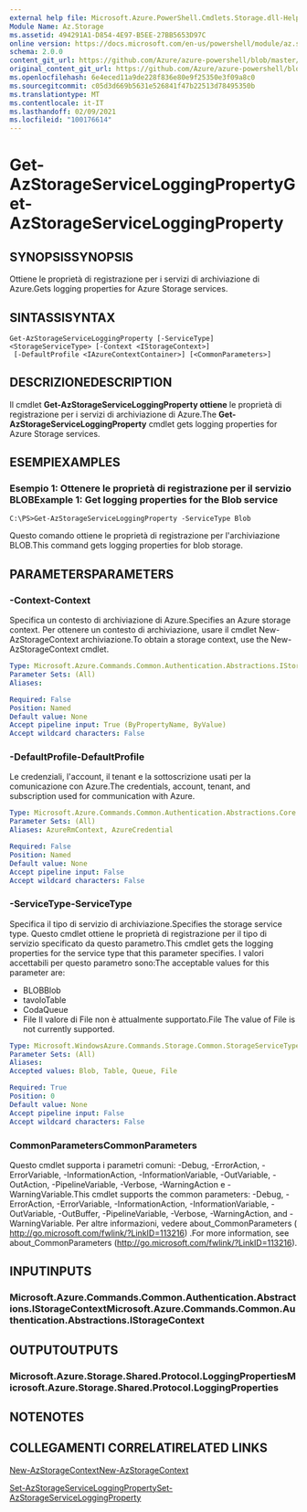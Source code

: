 ```yaml
---
external help file: Microsoft.Azure.PowerShell.Cmdlets.Storage.dll-Help.xml
Module Name: Az.Storage
ms.assetid: 494291A1-D854-4E97-B5EE-27BB5653D97C
online version: https://docs.microsoft.com/en-us/powershell/module/az.storage/get-azstorageserviceloggingproperty
schema: 2.0.0
content_git_url: https://github.com/Azure/azure-powershell/blob/master/src/Storage/Storage.Management/help/Get-AzStorageServiceLoggingProperty.md
original_content_git_url: https://github.com/Azure/azure-powershell/blob/master/src/Storage/Storage.Management/help/Get-AzStorageServiceLoggingProperty.md
ms.openlocfilehash: 6e4eced11a9de228f836e80e9f25350e3f09a8c0
ms.sourcegitcommit: c05d3d669b5631e526841f47b22513d78495350b
ms.translationtype: MT
ms.contentlocale: it-IT
ms.lasthandoff: 02/09/2021
ms.locfileid: "100176614"
---
```

# <span data-ttu-id="40a66-101">Get-AzStorageServiceLoggingProperty</span><span class="sxs-lookup"><span data-stu-id="40a66-101">Get-AzStorageServiceLoggingProperty</span></span>

## <span data-ttu-id="40a66-102">SYNOPSIS</span><span class="sxs-lookup"><span data-stu-id="40a66-102">SYNOPSIS</span></span>
<span data-ttu-id="40a66-103">Ottiene le proprietà di registrazione per i servizi di archiviazione di Azure.</span><span class="sxs-lookup"><span data-stu-id="40a66-103">Gets logging properties for Azure Storage services.</span></span>

## <span data-ttu-id="40a66-104">SINTASSI</span><span class="sxs-lookup"><span data-stu-id="40a66-104">SYNTAX</span></span>

```
Get-AzStorageServiceLoggingProperty [-ServiceType] <StorageServiceType> [-Context <IStorageContext>]
 [-DefaultProfile <IAzureContextContainer>] [<CommonParameters>]
```

## <span data-ttu-id="40a66-105">DESCRIZIONE</span><span class="sxs-lookup"><span data-stu-id="40a66-105">DESCRIPTION</span></span>
<span data-ttu-id="40a66-106">Il cmdlet **Get-AzStorageServiceLoggingProperty ottiene** le proprietà di registrazione per i servizi di archiviazione di Azure.</span><span class="sxs-lookup"><span data-stu-id="40a66-106">The **Get-AzStorageServiceLoggingProperty** cmdlet gets logging properties for Azure Storage services.</span></span>

## <span data-ttu-id="40a66-107">ESEMPI</span><span class="sxs-lookup"><span data-stu-id="40a66-107">EXAMPLES</span></span>

### <span data-ttu-id="40a66-108">Esempio 1: Ottenere le proprietà di registrazione per il servizio BLOB</span><span class="sxs-lookup"><span data-stu-id="40a66-108">Example 1: Get logging properties for the Blob service</span></span>
```
C:\PS>Get-AzStorageServiceLoggingProperty -ServiceType Blob
```

<span data-ttu-id="40a66-109">Questo comando ottiene le proprietà di registrazione per l'archiviazione BLOB.</span><span class="sxs-lookup"><span data-stu-id="40a66-109">This command gets logging properties for blob storage.</span></span>

## <span data-ttu-id="40a66-110">PARAMETERS</span><span class="sxs-lookup"><span data-stu-id="40a66-110">PARAMETERS</span></span>

### <span data-ttu-id="40a66-111">-Context</span><span class="sxs-lookup"><span data-stu-id="40a66-111">-Context</span></span>
<span data-ttu-id="40a66-112">Specifica un contesto di archiviazione di Azure.</span><span class="sxs-lookup"><span data-stu-id="40a66-112">Specifies an Azure storage context.</span></span>
<span data-ttu-id="40a66-113">Per ottenere un contesto di archiviazione, usare il cmdlet New-AzStorageContext archiviazione.</span><span class="sxs-lookup"><span data-stu-id="40a66-113">To obtain a storage context, use the New-AzStorageContext cmdlet.</span></span>

```yaml
Type: Microsoft.Azure.Commands.Common.Authentication.Abstractions.IStorageContext
Parameter Sets: (All)
Aliases:

Required: False
Position: Named
Default value: None
Accept pipeline input: True (ByPropertyName, ByValue)
Accept wildcard characters: False
```

### <span data-ttu-id="40a66-114">-DefaultProfile</span><span class="sxs-lookup"><span data-stu-id="40a66-114">-DefaultProfile</span></span>
<span data-ttu-id="40a66-115">Le credenziali, l'account, il tenant e la sottoscrizione usati per la comunicazione con Azure.</span><span class="sxs-lookup"><span data-stu-id="40a66-115">The credentials, account, tenant, and subscription used for communication with Azure.</span></span>

```yaml
Type: Microsoft.Azure.Commands.Common.Authentication.Abstractions.Core.IAzureContextContainer
Parameter Sets: (All)
Aliases: AzureRmContext, AzureCredential

Required: False
Position: Named
Default value: None
Accept pipeline input: False
Accept wildcard characters: False
```

### <span data-ttu-id="40a66-116">-ServiceType</span><span class="sxs-lookup"><span data-stu-id="40a66-116">-ServiceType</span></span>
<span data-ttu-id="40a66-117">Specifica il tipo di servizio di archiviazione.</span><span class="sxs-lookup"><span data-stu-id="40a66-117">Specifies the storage service type.</span></span>
<span data-ttu-id="40a66-118">Questo cmdlet ottiene le proprietà di registrazione per il tipo di servizio specificato da questo parametro.</span><span class="sxs-lookup"><span data-stu-id="40a66-118">This cmdlet gets the logging properties for the service type that this parameter specifies.</span></span>
<span data-ttu-id="40a66-119">I valori accettabili per questo parametro sono:</span><span class="sxs-lookup"><span data-stu-id="40a66-119">The acceptable values for this parameter are:</span></span>
- <span data-ttu-id="40a66-120">BLOB</span><span class="sxs-lookup"><span data-stu-id="40a66-120">Blob</span></span> 
- <span data-ttu-id="40a66-121">tavolo</span><span class="sxs-lookup"><span data-stu-id="40a66-121">Table</span></span>
- <span data-ttu-id="40a66-122">Coda</span><span class="sxs-lookup"><span data-stu-id="40a66-122">Queue</span></span>
- <span data-ttu-id="40a66-123">File Il valore di File non è attualmente supportato.</span><span class="sxs-lookup"><span data-stu-id="40a66-123">File The value of File is not currently supported.</span></span>

```yaml
Type: Microsoft.WindowsAzure.Commands.Storage.Common.StorageServiceType
Parameter Sets: (All)
Aliases:
Accepted values: Blob, Table, Queue, File

Required: True
Position: 0
Default value: None
Accept pipeline input: False
Accept wildcard characters: False
```

### <span data-ttu-id="40a66-124">CommonParameters</span><span class="sxs-lookup"><span data-stu-id="40a66-124">CommonParameters</span></span>
<span data-ttu-id="40a66-125">Questo cmdlet supporta i parametri comuni: -Debug, -ErrorAction, -ErrorVariable, -InformationAction, -InformationVariable, -OutVariable, -OutAction, -PipelineVariable, -Verbose, -WarningAction e -WarningVariable.</span><span class="sxs-lookup"><span data-stu-id="40a66-125">This cmdlet supports the common parameters: -Debug, -ErrorAction, -ErrorVariable, -InformationAction, -InformationVariable, -OutVariable, -OutBuffer, -PipelineVariable, -Verbose, -WarningAction, and -WarningVariable.</span></span> <span data-ttu-id="40a66-126">Per altre informazioni, vedere about_CommonParameters ( http://go.microsoft.com/fwlink/?LinkID=113216) .</span><span class="sxs-lookup"><span data-stu-id="40a66-126">For more information, see about_CommonParameters (http://go.microsoft.com/fwlink/?LinkID=113216).</span></span>

## <span data-ttu-id="40a66-127">INPUT</span><span class="sxs-lookup"><span data-stu-id="40a66-127">INPUTS</span></span>

### <span data-ttu-id="40a66-128">Microsoft.Azure.Commands.Common.Authentication.Abstractions.IStorageContext</span><span class="sxs-lookup"><span data-stu-id="40a66-128">Microsoft.Azure.Commands.Common.Authentication.Abstractions.IStorageContext</span></span>

## <span data-ttu-id="40a66-129">OUTPUT</span><span class="sxs-lookup"><span data-stu-id="40a66-129">OUTPUTS</span></span>

### <span data-ttu-id="40a66-130">Microsoft.Azure.Storage.Shared.Protocol.LoggingProperties</span><span class="sxs-lookup"><span data-stu-id="40a66-130">Microsoft.Azure.Storage.Shared.Protocol.LoggingProperties</span></span>

## <span data-ttu-id="40a66-131">NOTE</span><span class="sxs-lookup"><span data-stu-id="40a66-131">NOTES</span></span>

## <span data-ttu-id="40a66-132">COLLEGAMENTI CORRELATI</span><span class="sxs-lookup"><span data-stu-id="40a66-132">RELATED LINKS</span></span>

[<span data-ttu-id="40a66-133">New-AzStorageContext</span><span class="sxs-lookup"><span data-stu-id="40a66-133">New-AzStorageContext</span></span>](./New-AzStorageContext.md)

[<span data-ttu-id="40a66-134">Set-AzStorageServiceLoggingProperty</span><span class="sxs-lookup"><span data-stu-id="40a66-134">Set-AzStorageServiceLoggingProperty</span></span>](./Set-AzStorageServiceLoggingProperty.md)


